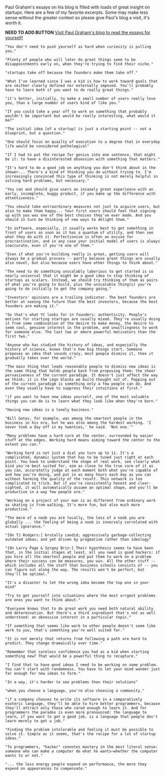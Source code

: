 Paul Graham's essays on his blog is filled with loads of great insight on startups. Here are a few of my favorite excerpts. Some may make less sense without the greater context so please give Paul's blog a visit, it's worth it.

**NEED TO ADD BUTTON**
[Visit Paul Graham's blog to read the essays for yourself!](http://paulgraham.com/articles.html)



    "You don't need to push yourself as hard when curiosity is pulling you."

    "Plenty of people who will later do great things seem to be disappointments early on, when they're trying to find their niche."

    "startups take off because the founders make them take off."

    "What I've learned since I was a kid is how to work toward goals that are neither clearly defined nor externally imposed. You'll probably have to learn both if you want to do really great things."

    "it's better, initially, to make a small number of users really love you, than a large number of users kind of like you."

    "If you could take a year off to work on something that probably wouldn't be important but would be really interesting, what would it be?"

    "The initial idea [of a startup] is just a starting point -- not a blueprint, but a question."

    "One should focus on quailty of execution to a degree that in everyday life would be considered pathological"

    "If I had to put the recipe for genius into one sentence, that might be it: to have a disinterested obsession with something that matters."

    "It's hard to do a good job on anything you don't think about in the shower... There's a kind of thinking you do without trying to. I'm increasingly convinced this type of thinking is not merely helpful in solving hard problems, but necessary."

    "You can and should give users an insanely great experience with an early, incomplete, buggy product, if you make up the difference with attentiveness."

    "You should take extraordinary measures not just to acquire users, but also to make them happy... Your first users should feel that signing up with you was one of the best choices they've ever made. And you should in turn be thinking of new ways to delight them."

    "In software, especially, it usually works best to get something in front of users as soon as it has a quantum of utility, and then see what they do with it. Perfectionism is often an excuse for procrastination, and in any case your initial model of users is always inaccurate, even if you're one of them."

    "Even if what you're building really is great, getting users will always be a gradual process -- partly because great things are usually also novel, but also because users have other things to think about."

    "The need to do something unscalably laborious to get started is so nearly universal that it might be a good idea to stop thinking of startups as scalars. Instead, we should try thinking of them as pairs of what you're going to build, plus the unscalable thing(s) you're going to do initially to get the company going."

    "Investors' opinions are a trailing indicator. The best founders are better at seeing the future than the best investors, because the best founders are making it."

    "So that's what YC looks for in founders: authenticity. People's motives for starting startups are usually mixed. They're usually doing it from some combination of the desire to make money, the desire to seem cool, genuine interest in the problem, and unwillingness to work for someone else. The last two ar emore powerful motivators than the first two."

    "Anyone who has studied the history of ideas, and especially the history of science, knows that's how big things start. Someone proposes an idea that sounds crazy, most people dismiss it, then it gradually takes over the world."

    "The main thing that leads reasonable people to dismiss new ideas is the same thing that holds people back from proposing them: the sheer pervasiveness of the current paradigm. It doesn't just affect the way we think; it is the Lego blocks we build thought out of. Popping out of the current paradigm is something only a few people can do. And even they usually have to suppress their intuitions at first."

    "if you want to have new ideas yourself, one of the most valuable things you can do is to learn what they look like when they're born."

    "Having new ideas is a lonely business."

    "Bill Gates, for example, was among the smartest people in the business in his era, but he was also among the hardest working. 'I never took a day off in my twenties,' he said. 'Not one.'"

    "Many problems have a hard core at the center, surrounded by easier stuff at the edges. Working hard means aiming toward the center to the extent you can."

    "Working hard is not just a dial you turn up to 11. It's a complicated, dynamic system that has to be tuned just right at each point. You have to understand the shape of real work, see clearly what kind you're best suited for, aim as close to the true core of it as you can, accuratetly judge at each moment both what you're capable of and how you're doing, and put in as many hours each day as you can without harming the quality of the result. This network is too complicated to trick. But if you're consistently honest and clear-sighted, it will automatically assume an optimal shape, and you'll be productive in a way few people are."

    "Working on a project of your own is as different from ordinary work as skating is from walking. It's more fun, but also much more productive."

    "The more of a noob you are locally, the less of a noob you are globally ... the feeling of being a noob is inversely correlated with actual ignorance."

    "[On TJ Rodgers:] brutally candid; aggressively garbage-collecting outdated ideas; and yet driven by pragmatism rather than ideology"

    "[On Larry Page & Sergey Brin:] Their hypothesis seems to have been that, in the initial stages at least, all you need is good hackers: if you hire all the smartest people and put them to work on a problem where their success can be measures, you win. All the other stuff -- which includes all the stuff that business schools consists of -- you can figure out along the way. The results won't be perfect, but they'll be optimal."

    "It's a disaster to let the wrong idea become the top one in your mind"

    "Try to get yourself into situations where the most urrgent problems are ones you want to think about."

    "Everyone knows that to do great work you need both natural ability and determination. But there's a third ingredient that's not as well understood: an obsessive interest in a particular topic."

    "If something that seems like work to other people doesn't seem like work to you, that's something you're well suited for."

    "It is not merely that returns from following a path are hard to predict. They change dramaically over time."

    "Remember that careless confidence you had as a kid when starting something new? That would be a powerful thing to recapture."

    "I find that to have good ideas I need to be working on some problem. You can't start with randomness. You have to let your mind wander just far enough for new ideas to form."

    "In a way, it's harder to see problems than their solutions"

    "when you choose a language, you're also choosing a community."

    "if a company chooses to write its software in a comparatively esoteric language, they'll be able to hire better programmers, because they'll attract only those who cared enough to learn it. And for programmers the paradox is even more pronounced: the language to learn, if you want to get a good job, is a language that people don't learn merely to get a job."

    "Finding the problem intolerable and feeling it must be possible to solve it. Simple as it seems, that's the recipe for a lot of startup ideas."

    "To programmers, "hacker" connotes mastery in the most literal sense: someone who can make a computer do what he wants—whether the computer wants to or not."

    "... the less energy people expend on performance, the more they expend on appearances to compensate."

